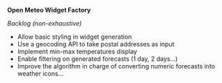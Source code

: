 **Open Meteo Widget Factory**

  *Backlog (non-exhaustive)*

  - Allow basic styling in widget generation
  - Use a geocoding API to take postal addresses as input
  - Implement min-max temperatures display
  - Enable filtering on generated forecasts (1 day, 2 days...)
  - Improve the algorithm in charge of converting numeric forecasts into weather icons...



